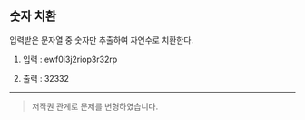 ## 숫자 치환

입력받은 문자열 중 숫자만 추출하여 자연수로 치환한다.

1. 입력 : ewf0i3j2riop3r32rp

2. 출력 : 32332

---

> 저작권 관계로 문제를 변형하였습니다.
